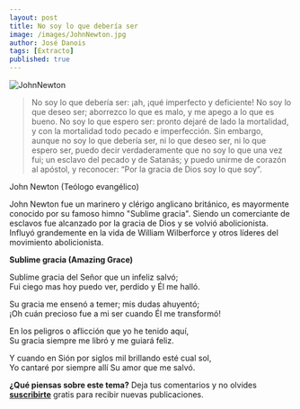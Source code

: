```yaml
---
layout: post
title: No soy lo que debería ser
image: /images/JohnNewton.jpg
author: José Danois
tags: [Extracto]
published: true
---
```

![JohnNewton](/images/JohnNewton.jpg)
> No soy lo que debería ser: ¡ah, ¡qué imperfecto y deficiente! No soy lo que deseo ser; aborrezco lo que es malo, y me apego a lo que es bueno. No soy lo que espero ser: pronto dejaré de lado la mortalidad, y con la mortalidad todo pecado e imperfección. Sin embargo, aunque no soy lo que debería ser, ni lo que deseo ser, ni lo que espero ser, puedo decir verdaderamente que no soy lo que una vez fui; un esclavo del pecado y de Satanás; y puedo unirme de corazón al apóstol, y reconocer: “Por la gracia de Dios soy lo que soy”.

John Newton (Teólogo evangélico)

John Newton fue un marinero y clérigo anglicano británico, es mayormente conocido por su famoso himno "Sublime gracia". Siendo un comerciante de esclavos fue alcanzado por la gracia de Dios y se volvió abolicionista. Influyó grandemente en la vida de William Wilberforce y otros líderes del movimiento abolicionista.

**Sublime gracia (Amazing Grace)**

Sublime gracia del Señor que un infeliz salvó;  
Fui ciego mas hoy puedo ver, perdido y Él me halló.

Su gracia me ensenó a temer; mis dudas ahuyentó;  
¡Oh cuán precioso fue a mi ser cuando Él me transformó!

En los peligros o aflicción que yo he tenido aquí,  
Su gracia siempre me libró y me guiará feliz.

Y cuando en Sión por siglos mil brillando esté cual sol,  
Yo cantaré por siempre allí Su amor que me salvó.

**¿Qué piensas sobre este tema?** Deja tus comentarios y no olvides **[suscribirte](https://www.feedio.co/@jdanois)** gratis para recibir nuevas publicaciones.
<!--stackedit_data:
eyJoaXN0b3J5IjpbLTEzNjk4MTIwNF19
-->